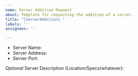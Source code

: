 ```yaml
---
name: Server Addition Request
about: Template for requesting the addition of a server.
title: "[ServerAddition] "
labels: ''
assignees: ''

---
```


* Server Name: 
* Server Address: 
* Server Port: 

*Optional*
Server Description (Location/Specs/whatever): 
